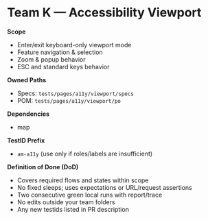 # Team K — Accessibility Viewport

**Scope**

- Enter/exit keyboard-only viewport mode
- Feature navigation & selection
- Zoom & popup behavior
- ESC and standard keys behavior

**Owned Paths**

- Specs: `tests/pages/a11y/viewport/specs`
- POM: `tests/pages/a11y/viewport/po`

**Dependencies**

- map

**TestID Prefix**

- `am-a11y` (use only if roles/labels are insufficient)

**Definition of Done (DoD)**

- Covers required flows and states within scope
- No fixed sleeps; uses expectations or URL/request assertions
- Two consecutive green local runs with report/trace
- No edits outside your team folders
- Any new testids listed in PR description
